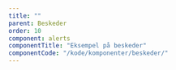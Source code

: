 ```yaml
---
title: ""
parent: Beskeder
order: 10
component: alerts
componentTitle: "Eksempel på beskeder"
componentCode: "/kode/komponenter/beskeder/"
---
```

